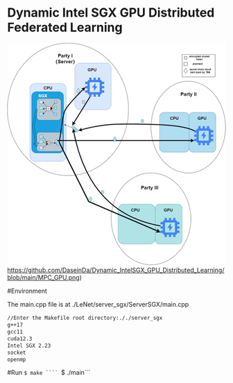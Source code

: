 # Dynamic Intel SGX GPU Distributed Federated Learning

![image](https://github.com/DaseinDa/Dynamic_IntelSGX_GPU_Distributed_Learning/blob/main/MPC_GPU.png)https://github.com/DaseinDa/Dynamic_IntelSGX_GPU_Distributed_Learning/blob/main/MPC_GPU.png)

#Environment

The main.cpp file is at ./LeNet/server_sgx/ServerSGX/main.cpp
```
//Enter the Makefile root directory:././server_sgx
g++17
gcc11
cuda12.3
Intel SGX 2.23
socket
openmp
```
#Run
```$ make ````
```$ ./main```
